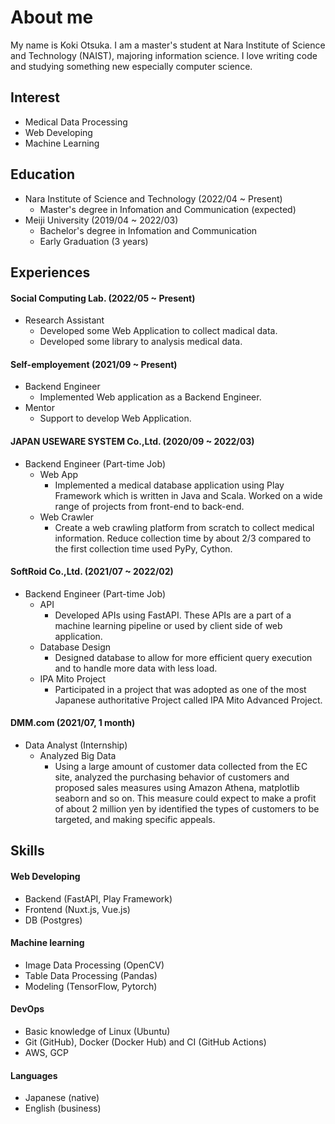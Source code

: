 # About me
<!-- 日本語のページは[こちら](/ja)   -->
My name is Koki Otsuka. I am a master's student at Nara Institute of Science and Technology (NAIST), majoring information science. I love writing code and studying something new especially computer science.

## Interest
- Medical Data Processing
- Web Developing
- Machine Learning

## Education
- Nara Institute of Science and Technology (2022/04 ~ Present)
  - Master's degree in Infomation and Communication (expected)
- Meiji University (2019/04 ~ 2022/03)
  - Bachelor's degree in Infomation and Communication
  - Early Graduation (3 years)

## Experiences
#### Social Computing Lab. (2022/05 ~ Present)
- Research Assistant
  - Developed some Web Application to collect madical data.
  - Developed some library to analysis medical data.

#### Self-employement (2021/09 ~ Present)
- Backend Engineer
  - Implemented Web application as a Backend Engineer.
- Mentor
  - Support to develop Web Application.

#### JAPAN USEWARE SYSTEM Co.,Ltd. (2020/09 ~ 2022/03)
- Backend Engineer (Part-time Job)
  - Web App
    - Implemented a medical database application using Play Framework which is written in Java and Scala. Worked on a wide range of projects from front-end to back-end.
  - Web Crawler
    - Create a web crawling platform from scratch to collect medical information. Reduce collection time by about 2/3 compared to the first collection time used PyPy, Cython.

#### SoftRoid Co.,Ltd. (2021/07 ~ 2022/02)
- Backend Engineer (Part-time Job)
  - API
    - Developed APIs using FastAPI. These APIs are a part of a machine learning pipeline or used by client side of web application.
  - Database Design
    - Designed database to allow for more efficient query execution and to handle more data with less load.
  - IPA Mito Project
    - Participated in a project that was adopted as one of the most Japanese authoritative Project called IPA Mito Advanced Project.

#### DMM.com (2021/07, 1 month)
- Data Analyst (Internship)
  - Analyzed Big Data
    - Using a large amount of customer data collected from the EC site, analyzed the purchasing behavior of customers and proposed sales measures using Amazon Athena, matplotlib seaborn and so on. This measure could expect to make a profit of about 2 million yen by identified the types of customers to be targeted, and making specific appeals.

## Skills
#### Web Developing
- Backend (FastAPI, Play Framework)
- Frontend (Nuxt.js, Vue.js)
- DB (Postgres)
#### Machine learning
- Image Data Processing (OpenCV)
- Table Data Processing (Pandas)
- Modeling (TensorFlow, Pytorch)
#### DevOps
- Basic knowledge of Linux (Ubuntu)
- Git (GitHub), Docker (Docker Hub) and CI (GitHub Actions)
- AWS, GCP
#### Languages
- Japanese (native)
- English (business)
